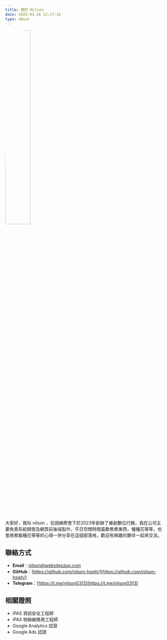 ```yaml
---
title: 關於 Nilson
date: 2025-03-26 12:27:16
type: about
---
```


 <img src="/images/simg.jpg" width="40%" style="border-radius: 30%;">


大家好，我叫 nilson ，在因緣際會下於2023年創辦了樂創數位行銷，我在公司主要負責系統開發及網頁前後端製作，平日空閒時間喜歡煮煮東西，種種花等等，也會將煮飯種花等等的心得一併分享在這個部落格，歡迎有興趣的夥伴一起來交流。

## 聯絡方式

- **Email**：nilson@websiteszoo.com
- **GitHub**：[https://github.com/nilson-hsieh/](https://github.com/nilson-hsieh/)
- **Telegram**：[https://t.me/nilson0313](https://t.me/nilson0313)

## 相關證照

- iPAS 資訊安全工程師
- iPAS 物聯網應用工程師
- Google Analytics 認證
- Google Ads 認證